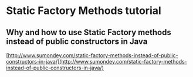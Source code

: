 # Static Factory Methods tutorial

## Why and how to use Static Factory methods instead of public constructors in Java

[http://www.sumondey.com/static-factory-methods-instead-of-public-constructors-in-java/](http://www.sumondey.com/static-factory-methods-instead-of-public-constructors-in-java/)

